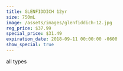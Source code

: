 ```yaml
---
title: GLENFIDDICH 12yr
size: 750mL
image: /assets/images/glenfiddich-12.jpg
reg_price: $37.99
special_price: $31.49
expiration_date: 2018-09-11 00:00:00 -0600
show_special: true
---
```


all types